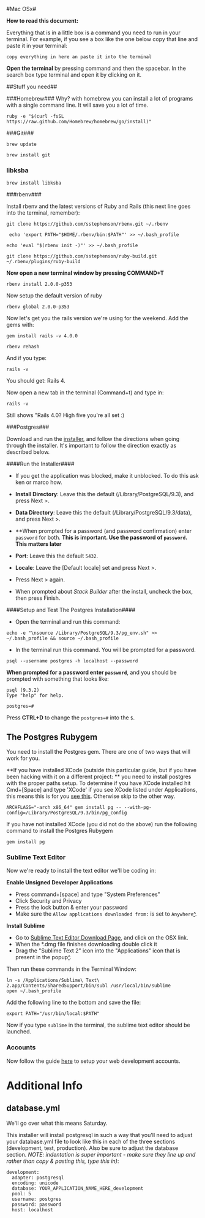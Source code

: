 #Mac OSx#

__How to read this document:__

Everything that is in a little box is a command you need to run in your terminal. For example, if you see a box like the one below copy that line and paste it in your terminal:

``` 
copy everything in here an paste it into the terminal
```

__Open the terminal__ by pressing command and then the spacebar. In the search box type terminal and open it by clicking on it.

##Stuff you need##

###Homebrew###
Why? with homebrew you can install a lot of programs with a single command line. It will save you a lot of time.

```
ruby -e "$(curl -fsSL https://raw.github.com/Homebrew/homebrew/go/install)"
```

###Git###


```
brew update
```
```
brew install git
```


### libksba ###

```
brew install libksba
```


###rbenv###

Install rbenv and the latest versions of Ruby and Rails (this next line goes into the terminal, remember):



```
git clone https://github.com/sstephenson/rbenv.git ~/.rbenv
```


```
 echo 'export PATH="$HOME/.rbenv/bin:$PATH"' >> ~/.bash_profile
```

```
echo 'eval "$(rbenv init -)"' >> ~/.bash_profile
```


```
git clone https://github.com/sstephenson/ruby-build.git ~/.rbenv/plugins/ruby-build
```

__Now open a new terminal window by pressing COMMAND+T__

```
rbenv install 2.0.0-p353
```

Now setup the default version of ruby

```
rbenv global 2.0.0-p353
```

Now let's get you the rails version we're using for the weekend. Add the gems with:

```
gem install rails -v 4.0.0
```

```
rbenv rehash
```

And if you type:

```
rails -v
```

You should get: Rails 4.

Now open a new tab in the terminal (Command+t) and type in:

```
rails -v
```

Still shows "Rails 4.0? High five you're all set :)



###Postgres###

Download and run the [installer](http://www.enterprisedb.com/products-services-training/pgdownload#osx), and follow the directions when going through the installer.  It's important to follow the direction exactly as described below.

####Run the Installer####

* If you get the application was blocked, make it unblocked.  To do this ask ken or marco how.

* **Install Directory**: Leave this the default (/Library/PostgreSQL/9.3), and press Next >.
* **Data Directory**: Leave this the default (/Library/PostgreSQL/9.3/data), and press Next >.
* **When prompted for a password (and password confirmation) enter `password` for both.  **This is important.  Use the password of `password`.  This matters later**
* **Port**: Leave this the default `5432`.
* **Locale**: Leave the [Default locale] set and press Next >.
* Press Next > again.
* When prompted about *Stack Builder* after the install, uncheck the box, then press Finish.


####Setup and Test The Postgres Installation####

* Open the terminal and run this command:

```
echo -e "\nsource /Library/PostgreSQL/9.3/pg_env.sh" >> ~/.bash_profile && source ~/.bash_profile
```

* In the terminal run this command.  You will be prompted for a password.

```
psql --username postgres -h localhost --password
```

**When prompted for a password enter `password`**, and you should be prompted with something that looks like:

```
psql (9.3.2)
Type "help" for help.

postgres=# 
```

Press **CTRL+D** to change the `postgres=#` into the `$`.


The Postgres Rubygem
-----------

You need to install the Postgres gem.  There are one of two ways that will work for you.


**If you have installed XCode (outside this particular guide, but if you have been hacking with it on a different project: ** you need to install postgres with the proper paths setup.  To determine if you have XCode installed hit Cmd+[Space] and type 'XCode'  if you see XCode listed under Applications, this means this is for you [see this](http://i.imgur.com/VGLrHxO.png).  Otherwise skip to the other way.

```
ARCHFLAGS="-arch x86_64" gem install pg -- --with-pg-config=/Library/PostgreSQL/9.3/bin/pg_config
```

If you have not installed XCode (you did not do the above) run the following command to install the Postgres Rubygem

```
gem install pg
```

### Sublime Text Editor

Now we're ready to install the text editor we'll be coding in:


**Enable Unsigned Developer Applications**

* Press command+[space] and type "System Preferences"
* Click Security and Privacy
* Press the lock button & enter your password
* Make sure the `Allow applications downloaded from:` is set to `Anywhere`[^](http://i.imgur.com/0HEcfmt.png).

**Install Sublime**

* Go to [Sublime Text Editor Download Page](http://www.sublimetext.com/2), and click on the OSX link.
* When the *.dmg file finishes downloading double click it
* Drag the "Sublime Text 2" icon into the "Applications" icon that is present in the popup[^](http://i.imgur.com/DuTTT71.png).

Then run these commands in the Terminal Window:

```
ln -s /Applications/Sublime\ Text\ 2.app/Contents/SharedSupport/bin/subl /usr/local/bin/sublime
open ~/.bash_profile
```

Add the following line to the bottom and save the file:

```
export PATH="/usr/bin/local:$PATH"
```

Now if you type `sublime` in the terminal, the sublime text editor should be launched.


### Accounts

Now follow the guide [here](https://github.com/FirehoseWeekend/install-guide/blob/master/accounts.md) to setup your web development accounts.



Additional Info
======

database.yml
------

We'll go over what this means Saturday.

This installer will install postgresql in such a way that you'll need to adjust your database.yml file to look like this in each of the three sections (development, test, production).  Also be sure to adjust the database section.  _NOTE: indentation is super important - make sure they line up and rather than copy & pasting this, type this in)_:

```
development:
  adapter: postgresql
  encoding: unicode
  database: YOUR_APPLICATION_NAME_HERE_development
  pool: 5
  username: postgres
  password: password
  host: localhost
```

